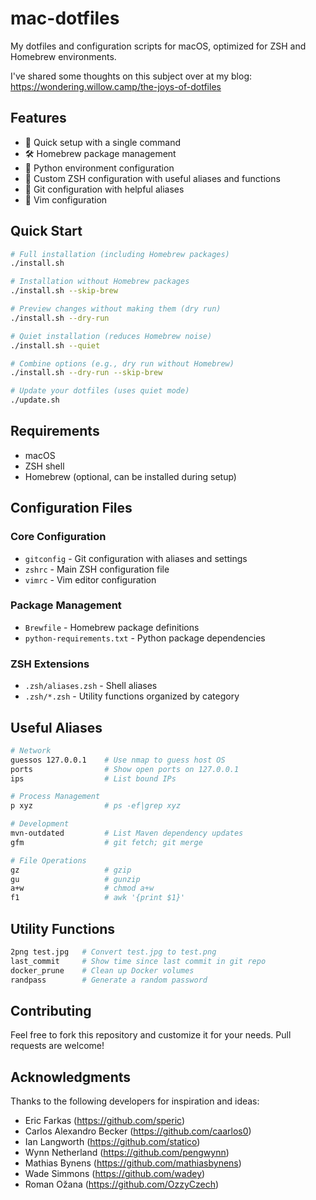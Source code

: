 # mac-dotfiles

My dotfiles and configuration scripts for macOS, optimized for ZSH and Homebrew environments.

I've shared some thoughts on this subject over at my blog: https://wondering.willow.camp/the-joys-of-dotfiles

## Features

- 🚀 Quick setup with a single command
- 🛠️ Homebrew package management
- 🐍 Python environment configuration
- 🎨 Custom ZSH configuration with useful aliases and functions
- 🔧 Git configuration with helpful aliases
- 📝 Vim configuration

## Quick Start

```bash
# Full installation (including Homebrew packages)
./install.sh

# Installation without Homebrew packages
./install.sh --skip-brew

# Preview changes without making them (dry run)
./install.sh --dry-run

# Quiet installation (reduces Homebrew noise)
./install.sh --quiet

# Combine options (e.g., dry run without Homebrew)
./install.sh --dry-run --skip-brew

# Update your dotfiles (uses quiet mode)
./update.sh
```

## Requirements

- macOS
- ZSH shell
- Homebrew (optional, can be installed during setup)

## Configuration Files

### Core Configuration
- `gitconfig` - Git configuration with aliases and settings
- `zshrc` - Main ZSH configuration file
- `vimrc` - Vim editor configuration

### Package Management
- `Brewfile` - Homebrew package definitions
- `python-requirements.txt` - Python package dependencies

### ZSH Extensions
- `.zsh/aliases.zsh` - Shell aliases
- `.zsh/*.zsh` - Utility functions organized by category

## Useful Aliases

```bash
# Network
guessos 127.0.0.1    # Use nmap to guess host OS
ports                # Show open ports on 127.0.0.1
ips                  # List bound IPs

# Process Management
p xyz                # ps -ef|grep xyz

# Development
mvn-outdated         # List Maven dependency updates
gfm                  # git fetch; git merge

# File Operations
gz                   # gzip
gu                   # gunzip
a+w                  # chmod a+w
f1                   # awk '{print $1}'
```

## Utility Functions

```bash
2png test.jpg   # Convert test.jpg to test.png
last_commit     # Show time since last commit in git repo
docker_prune    # Clean up Docker volumes
randpass        # Generate a random password
```

## Contributing

Feel free to fork this repository and customize it for your needs. Pull requests are welcome!

## Acknowledgments

Thanks to the following developers for inspiration and ideas:

* Eric Farkas (https://github.com/speric)
* Carlos Alexandro Becker (https://github.com/caarlos0)
* Ian Langworth (https://github.com/statico)
* Wynn Netherland (https://github.com/pengwynn)
* Mathias Bynens (https://github.com/mathiasbynens)
* Wade Simmons (https://github.com/wadey)
* Roman Ožana (https://github.com/OzzyCzech)
